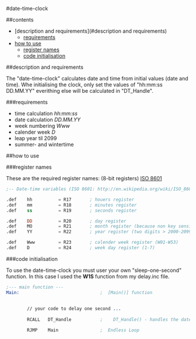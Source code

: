 #date-time-clock

##contents

* [description and requirements](#description and requirements)
    * [requirements](#requirements)
* [how to use](#how-to-use)
    * [register names](#register-names)
    * [code initialisation](#code-initialisation)

##description and requirements

The "date-time-clock" calculates date and time from initial values (date and time).
Whe initialising the clock, only set the values of "hh:mm:ss DD.MM.YY"
everithing else will be calculated in "DT_Handle".

###requirements

* time calculation     *hh:mm:ss*
* date calculation     *DD.MM.YY*
* week numbering       *Www*
* calender week        *D*
* leap year til 2099
* summer- and wintertime

##how to use

###register names

These are the required register names:
(8-bit registers) [ISO 8601](http://en.wikipedia.org/wiki/ISO_8601)

```nasm
;-- Date-time variables (ISO 8601: http://en.wikipedia.org/wiki/ISO_8601) ---

.def    hh          = R17       ; houers register
.def    mm          = R18       ; minutes register
.def    ss          = R19       ; seconds register

.def    DD          = R20       ; day register    
.def    MO          = R21       ; month register (because non key sensitive)
.def    YY          = R22       ; year register (two digits > 2000-2099)

.def    Www         = R23       ; calender week register (W01-W53)
.def    D           = R24       ; week day register (1-7)
```  

###code initialisation

To use the date-time-clock you must user your own "sleep-one-second" function.
In this case I used the **W1S** function from my delay.inc file.

```nasm
;--- main function ---	
Main:		                        ;  [Main()] function
        
        
        // your code to delay one second ...
        
        RCALL   DT_Handle           ;    DT_Handle() - handles the date-time-clock

        RJMP    Main                ;  Endless Loop 
```
